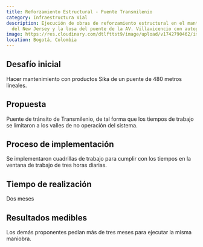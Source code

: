 ```yaml
---
title: Reforzamiento Estructural - Puente Transmilenio
category: Infraestructura Vial
description: Ejecución de obras de reforzamiento estructural en el mantenimiento
  del New Jersey y la losa del puente de la AV. Villavicencio con autopista sur.
image: https://res.cloudinary.com/dtlfttst9/image/upload/v1742790462/img-20250313-wa0058_hsc3zm.jpg
location: Bogotá, Colombia
---
```

## Desafío inicial
Hacer mantenimiento con productos Sika de un puente de 480 metros lineales.

## Propuesta
Puente de tránsito de Transmilenio, de tal forma que los tiempos de trabajo se limitaron a los valles de no operación del sistema.

## Proceso de implementación
Se implementaron cuadrillas de trabajo para cumplir con los tiempos en la ventana de trabajo de tres horas diarias.

## Tiempo de realización
Dos meses

## Resultados medibles
Los demás proponentes pedían más de tres meses para ejecutar la misma maniobra.
